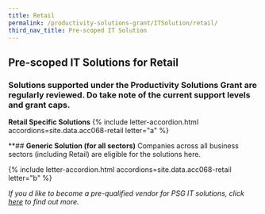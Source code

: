 ```yaml
---
title: Retail
permalink: /productivity-solutions-grant/ITSolution/retail/
third_nav_title: Pre-scoped IT Solution
---
```


## Pre-scoped IT Solutions for Retail

### Solutions supported under the Productivity Solutions Grant are regularly reviewed. Do take note of the current support levels and grant caps.

**Retail Specific Solutions**
{% include letter-accordion.html accordions=site.data.acc068-retail letter="a" %}

**## **Generic Solution (for all sectors)**
Companies across all business sectors (including Retail) are eligible for the solutions here.

{% include letter-accordion.html accordions=site.data.acc068-retail letter="b" %}

_If you d like to become a pre-qualified vendor for PSG IT solutions, click <a target='_blank' href='https://www.imda.gov.sg/icmvendors' >here</a> to find out more._